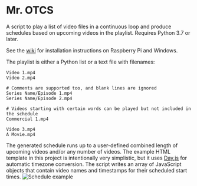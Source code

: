 # Mr. OTCS
A script to play a list of video files in a continuous loop and produce schedules based on upcoming videos in the playlist. Requires Python 3.7 or later. 

See the [wiki](https://github.com/TheOpponent/mr-otcs/wiki) for installation instructions on Raspberry Pi and Windows.

The playlist is either a Python list or a text file with filenames:
```
Video 1.mp4
Video 2.mp4

# Comments are supported too, and blank lines are ignored
Series Name/Episode 1.mp4
Series Name/Episode 2.mp4

# Videos starting with certain words can be played but not included in the schedule
Commercial 1.mp4

Video 3.mp4
A Movie.mp4
```

The generated schedule runs up to a user-defined combined length of upcoming videos and/or any number of videos. The example HTML template in this project is intentionally very simplistic, but it uses [Day.js](https://day.js.org) for automatic timezone conversion. The script writes an array of JavaScript objects that contain video names and timestamps for their scheduled start times.
![Schedule example](https://user-images.githubusercontent.com/8432212/115261634-c6f64680-a101-11eb-89aa-0c382597583f.png)

